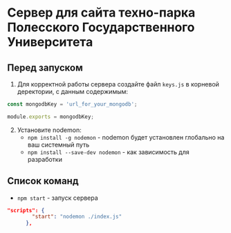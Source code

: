 # Сервер для сайта техно-парка Полесского Государственного Университета
## Перед запуском
1. Для корректной работы сервера создайте файл `keys.js` в корневой деректории, с данным содержимым:
```javascript
const mongodbKey = 'url_for_your_mongodb';

module.exports = mongodbKey;
```
2. Установите nodemon:
    - `npm install -g nodemon` - nodemon будет установлен глобально на ваш системный путь
    - `npm install --save-dev nodemon` - как зависимость для разработки
## Список команд
* `npm start` - запуск сервера
```json
"scripts": {
        "start": "nodemon ./index.js"
      },
```